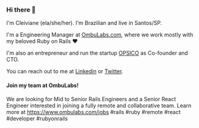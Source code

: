 ### Hi there 👋

I'm Cleiviane (ela/she/her). I'm Brazilian and live in Santos/SP.

I'm a Engineering Manager at [OmbuLabs.com](http://www.ombulabs.com), where we work mostly with my beloved Ruby on Rails ❤️

I'm also an entrepreneur and run the startup [OPSICO](http://www.opsicoapp.com) as Co-founder and CTO.

You can reach out to me at [Linkedin](https://www.linkedin.com/in/cleiviane/en) or [Twitter](https://twitter.com/cleicar_rb).

#### Join my team at OmbuLabs!

We are looking for Mid to Senior Rails Engineers and a Senior React Engineer interested in joining a fully remote and collaborative team. Learn more at https://www.ombulabs.com/jobs #rails #ruby #remote #react #developer #rubyonrails
